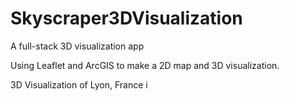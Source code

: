 # Skyscraper3DVisualization
A full-stack 3D visualization app

Using Leaflet and ArcGIS to make a 2D map and 3D visualization.

3D Visualization of Lyon, France
i[](skyscrapervisualization/images/Lyon.png)


